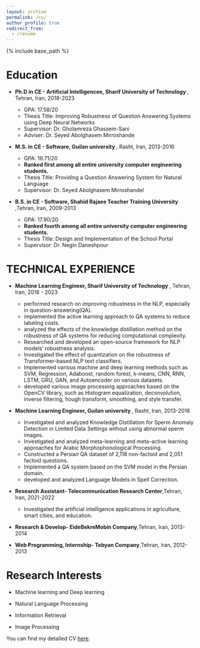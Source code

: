 ```yaml
---
layout: archive
permalink: /cv/
author_profile: true
redirect_from:
  - /resume
---
```


{% include base_path %}

# Education


* <b>Ph.D in CE - Artificial Intelligencee, Sharif University of Technology </b>, Tehran, Iran, 2018-2023
   *  GPA: 17.58/20
   *  Thesis Title: Improving Robustness of Question Answering Systems using Deep Neural Networks
   *  Supervisor: Dr. Gholamreza Ghassem-Sani
   *  Adviser: Dr. Seyed Abolghasem Mirroshande
   
* <b>M.S. in CE - Software, Guilan university </b>, Rasht, Iran, 2013-2016
   *  GPA: 19.71/20 
   *  <b> Ranked first among all entire university computer engineering students.</b>
   *  Thesis Title: Providing a Question Answering System for Natural Language
   *  Supervisor: Dr. Seyed Abolghasem Mirroshandel
* <b>B.S. in CE - Software, Shahid Rajaee Teacher Training University </b>,Tehran, Iran, 2009-2013
  *  GPA: 17.90/20 
  * <b> Ranked fourth among all entire university computer engineering students.</b> 
  * Thesis Title: Design and Implementation of the School Portal	
  * Supervisor: Dr. Negin Daneshpour
 
# TECHNICAL EXPERIENCE


* <b>Machine Learning Engineer, Sharif University of Technology </b>, Tehran, Iran, 2018 - 2023
   *  performed research on improving robustness in the NLP, especially in question-answering(QA).
   *  implemented the active learning approach to QA systems to reduce labeling costs.
   *  analyzed the effects of the knowledge distillation method on the robustness of QA systems for reducing computational complexity.
   *  Researched and developed an open-source framework for NLP models’ robustness analysis.
   *  Investigated the effect of quantization on the robustness of Transformer-based NLP text classifiers.
   *  Implemented various machine and deep learning methods such as SVM, Regression, Adaboost, random forest, k-means, CNN, RNN, LSTM, GRU, GAN, and Autoencoder on various datasets.
   *  developed various image processing approaches based on the OpenCV library, such as Histogram equalization, deconvolution, inverse filtering, hough transform, smoothing, and style transfer.
 
   
* <b>Machine Learning Engineer, Guilan university </b>, Rasht, Iran, 2013-2016
   *  Investigated and analyzed Knowledge Distillation for Sperm Anomaly Detection in Limited Data Settings without using abnormal sperm images.
   *  Investigated and analyzed meta-learning and meta-active learning approaches for Arabic Morphophonological Processing.
   *  Constructed a Persian QA dataset of 2,118 non-factoid and 2,051 factoid questions.
   *  Implemented a QA system based on the SVM model in the Persian domain.
   *  developed and analyzed Language Models in Spell Correction.
    
* <b>Research Assistant- Telecommunication Research Center</b>,Tehran, Iran, 2021-2022
  *  Investigated the artificial intelligence applications in agriculture, smart cities, and education.
 
* <b>Research & Develop- EideBekreMobin Company</b>,Tehran, Iran, 2013-2014

* <b>Web Programming, Internship- Tebyan Company</b>,Tehran, Iran, 2012-2013

 
 
  
  
# Research Interests 



* Machine learning and Deep learning

* Natural Language Processing

* Information Retrieval

* Image Processing 


You can find my detailed CV [here](http://Boreshban.github.io/files/Y_boreshbanCV.pdf).




  
  

